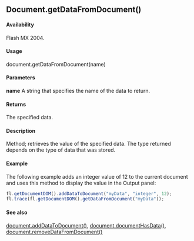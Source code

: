 ## Document.getDataFromDocument()

#### Availability

Flash MX 2004.

#### Usage

document.getDataFromDocument(name)

#### Parameters

**name** A string that specifies the name of the data to return.

#### Returns

The specified data.

#### Description

Method; retrieves the value of the specified data. The type returned depends on the type of data that was stored.

#### Example

The following example adds an integer value of 12 to the current document and uses this method to display the value in the Output panel:

```javascript
fl.getDocumentDOM().addDataToDocument("myData", "integer", 12); 
fl.trace(fl.getDocumentDOM().getDataFromDocument("myData"));

```

#### See also

[document.addDataToDocument()](../Document_object/documen1.md), [document.documentHasData()](../Document_object/docume53.md), [document.removeDataFromDocument()](../Document_object/docum250.md)
